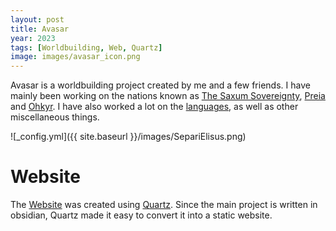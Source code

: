 ```yaml
---
layout: post
title: Avasar
year: 2023
tags: [Worldbuilding, Web, Quartz]
image: images/avasar_icon.png
---
```


Avasar is a worldbuilding project created by me and a few friends. I have mainly been working on the nations known as [The Saxum Sovereignty](https://fusion1013.github.io/avasar-web/Avasar/Major-Locations/Elisus/Saxum-Sovereignty/Saxum-Sovereignty-Overview), [Preia](https://fusion1013.github.io/avasar-web/Avasar/Major-Locations/Elisus/Pre%E1%B4%99/Pre%E1%B4%99-Overview) and [Ohkyr](https://fusion1013.github.io/avasar-web/Avasar/Major-Locations/Elisus/Ohkyr-Dominion/Ohkyr-Dominion-Overview). I have also worked a lot on the [languages](https://fusion1013.github.io/avasar-web/Avasar/Languages/Languages-Overview), as well as other miscellaneous things.

![_config.yml]({{ site.baseurl }}/images/SepariElisus.png)

# Website
The [Website](https://fusion1013.github.io/avasar-web/Avasar/Home-Page) was created using [Quartz](https://quartz.jzhao.xyz/). Since the main project is written in obsidian, Quartz made it easy to convert it into a static website.